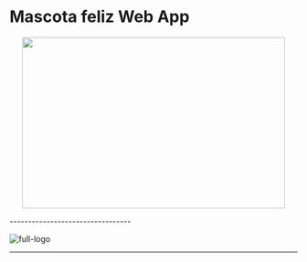 
# Mascota feliz Web App
<p align="center">
  <img width="460" height="300" src="http://www.fillmurray.com/460/300](https://user-images.githubusercontent.com/103224983/197426476-4e48b4a7-7cea-417e-9e59-1a7a50073663.png)">
</p>
---------------------------------

![full-logo](https://user-images.githubusercontent.com/103224983/197426249-4d131451-9424-45fb-bd8c-424b71a21da9.png)


---------------------------------
